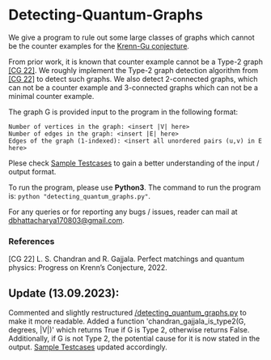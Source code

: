 # Detecting-Quantum-Graphs

We give a program to rule out some large classes of graphs which cannot be the counter examples for the [Krenn-Gu conjecture](https://mariokrenn.wordpress.com/graph-theory-question/).

From prior work, it is known that counter example cannot be a Type-2 graph [[CG 22]](/2202.05562.pdf). We roughly implement the Type-2 graph detection algorithm from [[CG 22]](/2202.05562.pdf) to detect such graphs. We also detect 2-connected graphs, which can not be a counter example and 3-connected graphs which can not be a minimal counter example. 

The graph G is provided input to the program in the following format:
```
Number of vertices in the graph: <insert |V| here>
Number of edges in the graph: <insert |E| here>
Edges of the graph (1-indexed): <insert all unordered pairs (u,v) in E here>
```

Plese check [Sample Testcases](/sample_testcases.txt) to gain a better understanding of the input / output format.

To run the program, please use **Python3**.
The command to run the program is:
`python "detecting_quantum_graphs.py"`.

For any queries or for reporting any bugs / issues, reader can mail at [dbhattacharya170803@gmail.com](mailto:dbhattacharya170803@gmail.com).

### References
[CG 22] L. S. Chandran and R. Gajjala. Perfect matchings and quantum physics: Progress on Krenn’s Conjecture, 2022.

## Update (13.09.2023):
Commented and slightly restructured [/detecting_quantum_graphs.py](/detecting_quantum_graphs.py) to make it more readable. Added a function 'chandran_gajjala_is_type2(G, degrees, |V|)' which returns True if G is Type 2, otherwise returns False. Additionally, if G is not Type 2, the potential cause for it is now stated in the output.
[Sample Testcases](/sample_testcases.txt) updated accordingly.
